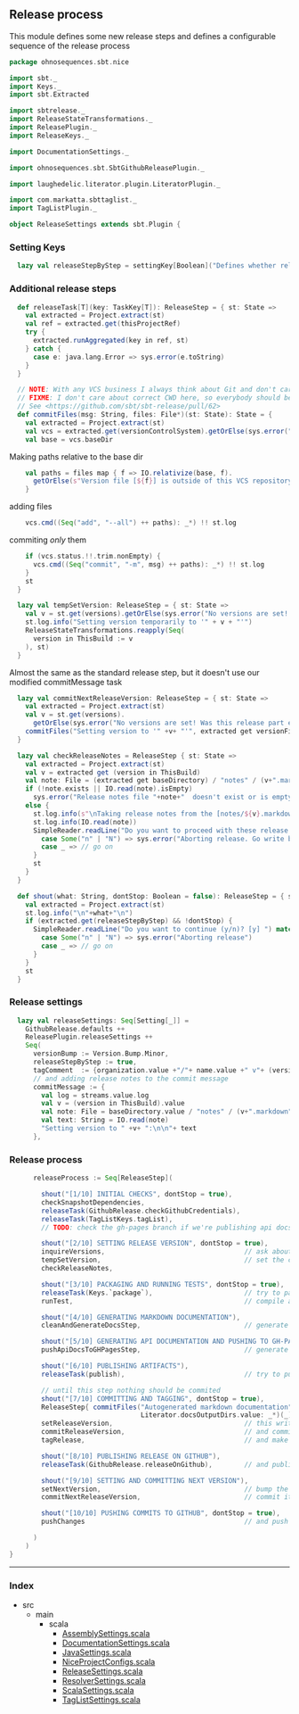 ## Release process 

This module defines some new release steps and defines 
a configurable sequence of the release process


```scala
package ohnosequences.sbt.nice

import sbt._
import Keys._
import sbt.Extracted

import sbtrelease._
import ReleaseStateTransformations._
import ReleasePlugin._
import ReleaseKeys._

import DocumentationSettings._

import ohnosequences.sbt.SbtGithubReleasePlugin._

import laughedelic.literator.plugin.LiteratorPlugin._

import com.markatta.sbttaglist._
import TagListPlugin._

object ReleaseSettings extends sbt.Plugin {
```

### Setting Keys

```scala
  lazy val releaseStepByStep = settingKey[Boolean]("Defines whether release process will wait for confirmation after each step")
```

### Additional release steps

```scala
  def releaseTask[T](key: TaskKey[T]): ReleaseStep = { st: State =>
    val extracted = Project.extract(st)
    val ref = extracted.get(thisProjectRef)
    try { 
      extracted.runAggregated(key in ref, st)
    } catch {
      case e: java.lang.Error => sys.error(e.toString)
    }
  }

  // NOTE: With any VCS business I always think about Git and don't care much about other VCS systems 
  // FIXME: I don't care about correct CWD here, so everybody should be awared of it
  // See <https://github.com/sbt/sbt-release/pull/62>
  def commitFiles(msg: String, files: File*)(st: State): State = {
    val extracted = Project.extract(st)
    val vcs = extracted.get(versionControlSystem).getOrElse(sys.error("No version control system is set!"))
    val base = vcs.baseDir
```

Making paths relative to the base dir

```scala
    val paths = files map { f => IO.relativize(base, f).
      getOrElse(s"Version file [${f}] is outside of this VCS repository with base directory [${base}]!")
    }
```

adding files

```scala
    vcs.cmd((Seq("add", "--all") ++ paths): _*) !! st.log
```

commiting _only_ them

```scala
    if (vcs.status.!!.trim.nonEmpty) {
      vcs.cmd((Seq("commit", "-m", msg) ++ paths): _*) !! st.log
    }
    st
  }

  lazy val tempSetVersion: ReleaseStep = { st: State =>
    val v = st.get(versions).getOrElse(sys.error("No versions are set! Was this release part executed before inquireVersions?"))._1
    st.log.info("Setting version temporarily to '" + v + "'")
    ReleaseStateTransformations.reapply(Seq(
      version in ThisBuild := v
    ), st)
  }
```

Almost the same as the standard release step, but it doesn't use our modified commitMessage task

```scala
  lazy val commitNextReleaseVersion: ReleaseStep = { st: State =>
    val extracted = Project.extract(st)
    val v = st.get(versions).
      getOrElse(sys.error("No versions are set! Was this release part executed before inquireVersions?"))._2
    commitFiles("Setting version to '" +v+ "'", extracted get versionFile)(st)
  }

  lazy val checkReleaseNotes = ReleaseStep { st: State =>
    val extracted = Project.extract(st)
    val v = extracted get (version in ThisBuild)
    val note: File = (extracted get baseDirectory) / "notes" / (v+".markdown")
    if (!note.exists || IO.read(note).isEmpty)
      sys.error("Release notes file "+note+"  doesn't exist or is empty! You forgot to write release notes.")
    else {
      st.log.info(s"\nTaking release notes from the [notes/${v}.markdown] file:\n")
      st.log.info(IO.read(note))
      SimpleReader.readLine("Do you want to proceed with these release notes (y/n)? [y] ") match {
        case Some("n" | "N") => sys.error("Aborting release. Go write better release notes.")
        case _ => // go on
      }
      st
    }
  }

  def shout(what: String, dontStop: Boolean = false): ReleaseStep = { st: State =>
    val extracted = Project.extract(st)
    st.log.info("\n"+what+"\n")
    if (extracted.get(releaseStepByStep) && !dontStop) {
      SimpleReader.readLine("Do you want to continue (y/n)? [y] ") match {
        case Some("n" | "N") => sys.error("Aborting release")
        case _ => // go on
      }
    }
    st
  }
```

### Release settings

```scala
  lazy val releaseSettings: Seq[Setting[_]] = 
    GithubRelease.defaults ++
    ReleasePlugin.releaseSettings ++ 
    Seq(
      versionBump := Version.Bump.Minor,
      releaseStepByStep := true,
      tagComment  := {organization.value +"/"+ name.value +" v"+ (version in ThisBuild).value},
      // and adding release notes to the commit message
      commitMessage := {
        val log = streams.value.log
        val v = (version in ThisBuild).value
        val note: File = baseDirectory.value / "notes" / (v+".markdown")
        val text: String = IO.read(note)
        "Setting version to " +v+ ":\n\n"+ text
      },
```

### Release process

```scala
      releaseProcess := Seq[ReleaseStep](

        shout("[1/10] INITIAL CHECKS", dontStop = true),
        checkSnapshotDependencies,
        releaseTask(GithubRelease.checkGithubCredentials),
        releaseTask(TagListKeys.tagList),
        // TODO: check the gh-pages branch if we're publishing api docs

        shout("[2/10] SETTING RELEASE VERSION", dontStop = true),
        inquireVersions,                                   // ask about release version and the next one
        tempSetVersion,                                    // set the chosen version for publishing
        checkReleaseNotes,

        shout("[3/10] PACKAGING AND RUNNING TESTS", dontStop = true),
        releaseTask(Keys.`package`),                       // try to package the artifacts
        runTest,                                           // compile and test

        shout("[4/10] GENERATING MARKDOWN DOCUMENTATION"),
        cleanAndGenerateDocsStep,                          // generate literator docs and commit if needed

        shout("[5/10] GENERATING API DOCUMENTATION AND PUSHING TO GH-PAGES"),
        pushApiDocsToGHPagesStep,                          // generate javadocs or scaladocs and push it to the gh-pages branch

        shout("[6/10] PUBLISHING ARTIFACTS"),
        releaseTask(publish),                              // try to publish artifacts

        // until this step nothing should be commited
        shout("[7/10] COMMITTING AND TAGGING", dontStop = true),
        ReleaseStep{ commitFiles("Autogenerated markdown documentation", 
                                 Literator.docsOutputDirs.value: _*)(_) },
        setReleaseVersion,                                 // this writes to the version.sbt file
        commitReleaseVersion,                              // and commit it
        tagRelease,                                        // and make a tag

        shout("[8/10] PUBLISHING RELEASE ON GITHUB"),
        releaseTask(GithubRelease.releaseOnGithub),        // and publish notes on github

        shout("[9/10] SETTING AND COMMITTING NEXT VERSION"),
        setNextVersion,                                    // bump the version
        commitNextReleaseVersion,                          // commit it

        shout("[10/10] PUSHING COMMITS TO GITHUB", dontStop = true),
        pushChanges                                        // and push everything to github

      )
    )
}

```


------

### Index

+ src
  + main
    + scala
      + [AssemblySettings.scala][main/scala/AssemblySettings.scala]
      + [DocumentationSettings.scala][main/scala/DocumentationSettings.scala]
      + [JavaSettings.scala][main/scala/JavaSettings.scala]
      + [NiceProjectConfigs.scala][main/scala/NiceProjectConfigs.scala]
      + [ReleaseSettings.scala][main/scala/ReleaseSettings.scala]
      + [ResolverSettings.scala][main/scala/ResolverSettings.scala]
      + [ScalaSettings.scala][main/scala/ScalaSettings.scala]
      + [TagListSettings.scala][main/scala/TagListSettings.scala]

[main/scala/AssemblySettings.scala]: AssemblySettings.scala.md
[main/scala/DocumentationSettings.scala]: DocumentationSettings.scala.md
[main/scala/JavaSettings.scala]: JavaSettings.scala.md
[main/scala/NiceProjectConfigs.scala]: NiceProjectConfigs.scala.md
[main/scala/ReleaseSettings.scala]: ReleaseSettings.scala.md
[main/scala/ResolverSettings.scala]: ResolverSettings.scala.md
[main/scala/ScalaSettings.scala]: ScalaSettings.scala.md
[main/scala/TagListSettings.scala]: TagListSettings.scala.md